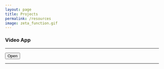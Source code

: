 ```yaml
---
layout: page
title: Projects
permalink: /resources
image: zeta_function.gif
---
```


### Video App

***

<button id="open-modal">Open</button>
<div id="app-modal" class="modal"></div>

<script>
set_modal(
    'open-modal', 'app-modal', 
    {
        header: "Don't Stop The Classics",
        body: `'<iframe src="{{ site.url }}/videos" width="100%" height="300px"
                class="image fit" allow="accelerometer; autoplay; encrypted-media; gyroscope; picture-in-picture" allowfullscreen="true" frameborder="0">
                </iframe>`,
        footer: `<div class="copyright">
                <p>&copy; {{site.time | date: '%Y'}} Crafted & Designed by <a href="{{ site.url }}">{{ site.title_page }}</a></p>
                </div>`
    }
);
</script>

***
